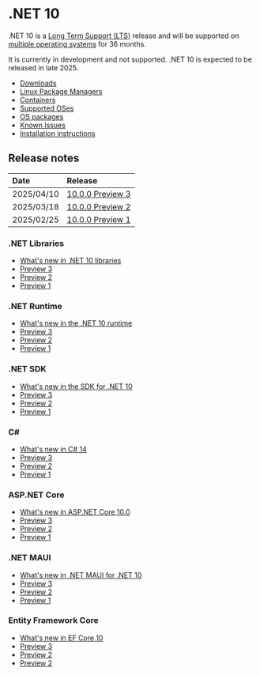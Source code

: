 # .NET 10

.NET 10 is a [Long Term Support (LTS)](../../release-policies.md) release and will be supported on [multiple operating systems](supported-os.md) for 36 months.

It is currently in development and not supported. .NET 10 is expected to be released in late 2025.

- [Downloads](https://dotnet.microsoft.com/download/dotnet/10.0)
- [Linux Package Managers](https://learn.microsoft.com/dotnet/core/install/linux)
- [Containers](https://hub.docker.com/_/microsoft-dotnet)
- [Supported OSes](supported-os.md)
- [OS packages](./os-packages.md)
- [Known Issues](known-issues.md)
- [Installation instructions](install.md)

## Release notes

| Date | Release |
| :-- | :-- |
| 2025/04/10 | [10.0.0 Preview 3](preview/preview3/README.md) |
| 2025/03/18 | [10.0.0 Preview 2](preview/preview2/README.md) |
| 2025/02/25 | [10.0.0 Preview 1](preview/preview1/README.md) |

### .NET Libraries

- [What's new in .NET 10 libraries](https://learn.microsoft.com/dotnet/core/whats-new/dotnet-10/overview#net-libraries)
- [Preview 3](preview/preview3/libraries.md)
- [Preview 2](preview/preview2/libraries.md)
- [Preview 1](preview/preview1/libraries.md)

### .NET Runtime

- [What's new in the .NET 10 runtime](https://learn.microsoft.com/dotnet/core/whats-new/dotnet-10/runtime)
- [Preview 3](preview/preview3/runtime.md)
- [Preview 2](preview/preview2/runtime.md)
- [Preview 1](preview/preview1/runtime.md)

### .NET SDK

- [What's new in the SDK for .NET 10](https://learn.microsoft.com/dotnet/core/whats-new/dotnet-10/sdk)
- [Preview 3](preview/preview3/sdk.md)
- [Preview 2](preview/preview2/sdk.md)
- [Preview 1](preview/preview1/sdk.md)

### C\#

- [What's new in C# 14](https://learn.microsoft.com/dotnet/csharp/whats-new/csharp-14)
- [Preview 3](preview/preview3/csharp.md)
- [Preview 2](preview/preview2/csharp.md)
- [Preview 1](preview/preview1/csharp.md)

### ASP.NET Core

- [What's new in ASP.NET Core 10.0](https://learn.microsoft.com/aspnet/core/release-notes/aspnetcore-10.0)
- [Preview 3](preview/preview3/aspnetcore.md)
- [Preview 2](preview/preview2/aspnetcore.md)
- [Preview 1](preview/preview1/aspnetcore.md)

### .NET MAUI

- [What's new in .NET MAUI for .NET 10](https://learn.microsoft.com/dotnet/maui/whats-new/dotnet-10)
- [Preview 3](preview/preview3/dotnetmaui.md)
- [Preview 2](preview/preview2/dotnetmaui.md)
- [Preview 1](preview/preview1/dotnetmaui.md)

### Entity Framework Core

- [What's new in EF Core 10](https://learn.microsoft.com/ef/core/what-is-new/ef-core-10.0/whatsnew)
- [Preview 3](preview/preview3/efcore.md)
- [Preview 2](preview/preview2/efcore.md)
- [Preview 2](preview/preview1/efcore.md)

